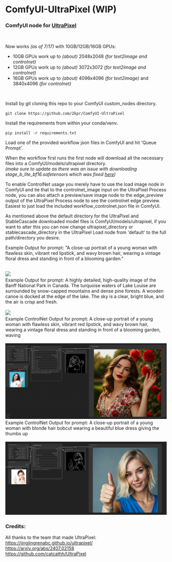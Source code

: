# ComfyUI-UltraPixel (WIP)

### ComfyUI node for [UltraPixel](https://jingjingrenabc.github.io/ultrapixel/)

<br/>

Now works <i>(as of 7/17)</i> with 10GB/12GB/16GB GPUs:
 - 10GB GPUs work up to <i>(about)</i> 2048x2048 <i>(for text2image and controlnet)</i>
 - 12GB GPUs work up to <i>(about)</i> 3072x3072 <i>(for text2image and controlnet)</i>
 - 16GB GPUs work up to <i>(about)</i> 4096x4096 <i>(for text2image)</i> and 3840x4096 <i>(for controlnet)</i>

<br/>

Install by git cloning this repo to your ComfyUI custom_nodes directory.
```
git clone https://github.com/2kpr/ComfyUI-UltraPixel
```

Install the requirements from within your conda/venv.
```
pip install -r requirements.txt
```

Load one of the provided workflow json files in ComfyUI and hit 'Queue Prompt'.

When the workflow first runs the first node will download all the necessary files into a ComfyUI/models/ultrapixel directory.<br/>
<i>(make sure to update as there was an issue with downloading stage_b_lite_bf16.safetensors which was fixed [here](https://github.com/2kpr/ComfyUI-UltraPixel/commit/45d32bbe3777f1773dc0f74deea075d77b6d9278))</i>

To enable ControlNet usage you merely have to use the load image node in ComfyUI and tie that to the controlnet_image input on the UltraPixel Process node, you can also attach a preview/save image node to the edge_preview output of the UltraPixel Process node to see the controlnet edge preview. Easiest to just load the included workflow_controlnet.json file in ComfyUI.

As mentioned above the default directory for the UltraPixel and StableCascade downloaded model files is ComfyUI/models/ultrapixel, if you want to alter this you can now change ultrapixel_directory or stablecascade_directory in the UltraPixel Load node from 'default' to the full path/directory you desire.

Example Output for prompt:
"A close-up portrait of a young woman with flawless skin, vibrant red lipstick, and wavy brown hair, wearing a vintage floral dress and standing in front of a blooming garden."
<br/>
<br/>

<img src="https://github.com/2kpr/ComfyUI-UltraPixel/blob/main/ComfyUI_00001_.png">

<br/>
Example Output for prompt:
A highly detailed, high-quality image of the Banff National Park in Canada. The turquoise waters of Lake Louise are surrounded by snow-capped mountains and dense pine forests. A wooden canoe is docked at the edge of the lake. The sky is a clear, bright blue, and the air is crisp and fresh.
<br/>
<br/>

<img src="https://github.com/2kpr/ComfyUI-UltraPixel/blob/main/ComfyUI_00002_.png">

<br/>
Example ControlNet Output for prompt:
A close-up portrait of a young woman with flawless skin, vibrant red lipstick, and wavy brown hair, wearing a vintage floral dress and standing in front of a blooming garden, waving
<br/>
<br/>

<img src="https://github.com/2kpr/ComfyUI-UltraPixel/blob/main/cn.png">

<br/>
Example ControlNet Output for prompt:
A close-up portrait of a young woman with blonde hair bobcut wearing a beautiful blue dress giving the thumbs up
<br/>
<br/>

<img src="https://github.com/2kpr/ComfyUI-UltraPixel/blob/main/cn2.png">

### Credits:

All thanks to the team that made UltraPixel:<br/>
https://jingjingrenabc.github.io/ultrapixel/<br/>
https://arxiv.org/abs/2407.02158<br/>
https://github.com/catcathh/UltraPixel<br/>